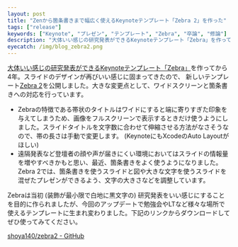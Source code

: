 ```yaml
---
layout: post
title: "Zenから箇条書きまで幅広く使えるKeynoteテンプレート「Zebra 2」を作った"
tags: ["release"]
keywords: ["Keynote", "プレゼン", "テンプレート", "Zebra", "卒論", "修論"]
description: "大体いい感じの研究発表ができるKeynoteテンプレート「Zebra」を作ってから4年。スライドのデザインが再びいい感じに固まってきたので、新しいテンプレートZebra 2を公開しました。"
eyecatch: /img/blog_zebra2.png
---
```


<script async class="speakerdeck-embed" data-id="67bb97be9e164c57a16f43a9626a6668" data-ratio="1.77777777777778" src="//speakerdeck.com/assets/embed.js"></script>

[大体いい感じの研究発表ができるKeynoteテンプレート「Zebra」](/ja/posts/zebra/)を作ってから4年。スライドのデザインが再びいい感じに固まってきたので、 新しいテンプレート[Zebra 2](https://github.com/shoya140/zebra2)を公開しました。大きな変更点として、ワイドスクリーンと箇条書きへの対応を行っています。

* Zebraの特徴である帯状のタイトルはワイドにすると端に寄りすぎた印象を与えてしまうため、画像をフルスクリーンで表示するときだけ使うようにしました。スライドタイトルを文字数に合わせて伸縮させる方法がなさそうなので、帯の長さは手動で変更します。 (KeynoteにもXcodeのAuto Layoutがほしい)
* 遠隔発表など登壇者の顔や声が届きにくい環境においてはスライドの情報量を増やすべきかもと思い、最近、箇条書きをよく使うようになりました。Zebra 2では、箇条書きを使うスライドと図や大きな文字を使うスライドを混ぜたプレゼンができるよう、文字の大きさなどを調整しています。

Zebraは当初 (装飾が最小限で白地に黒文字の) 研究発表をいい感じにすることを目的に作られましたが、今回のアップデートで勉強会やLTなど様々な場所で使えるテンプレートに生まれ変わりました。下記のリンクからダウンロードしてぜひ使ってみてください。

[shoya140/zebra2 - GitHub](https://github.com/shoya140/zebra2)